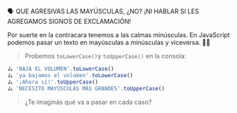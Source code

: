 :speaking_head: QUE AGRESIVAS LAS MAYÚSCULAS, ¿NO? ¡NI HABLAR SI LES AGREGAMOS SIGNOS DE EXCLAMACIÓN!

Por suerte en la contracara tenemos a las calmas minúsculas. En JavaScript podemos pasar un texto en mayúsculas a minúsculas y viceversa. :man_shrugging:

> Probemos `toLowerCase()`y `toUpperCase()` en la consola:
>
```javascript
ム 'BAJÁ EL VOLUMEN'.toLowerCase()
ム 'ya bajamos el volumen'.toLowerCase()
ム '¡Ahora sí!'.toUpperCase()
ム 'NECESITO MAYÚSCULAS MÁS GRANDES'.toUpperCase()
```
> ¿Te imaginás qué va a pasar en cada caso?